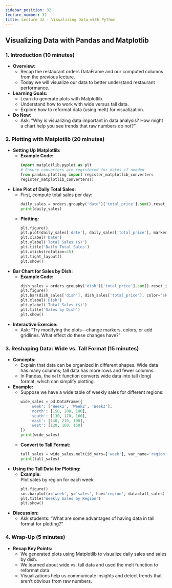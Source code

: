 ```yaml
---
sidebar_position: 32
lecture_number: 32
title: Lecture 32 - Visualizing Data with Python
---
```


## Visualizing Data with Pandas and Matplotlib

### 1. Introduction (10 minutes)
- **Overview:**
  - Recap the restaurant orders DataFrame and our computed columns from the previous lecture.
  - Today we will visualize our data to better understand restaurant performance.
- **Learning Goals:**
  - Learn to generate plots with Matplotlib.
  - Understand how to work with wide versus tall data.
  - Explore how to reformat data (using melt) for visualization.
- **Do Now:**
  - Ask: “Why is visualizing data important in data analysis? How might a chart help you see trends that raw numbers do not?”

### 2. Plotting with Matplotlib (20 minutes)
- **Setting Up Matplotlib:**
  - **Example Code:**
    ```python
    import matplotlib.pyplot as plt
    # Ensure converters are registered for dates if needed
    from pandas.plotting import register_matplotlib_converters
    register_matplotlib_converters()
    ```
- **Line Plot of Daily Total Sales:**
  - First, compute total sales per day:
    ```python
    daily_sales = orders.groupby('date')['total_price'].sum().reset_index()
    print(daily_sales)
    ```
  - **Plotting:**
    ```python
    plt.figure()
    plt.plot(daily_sales['date'], daily_sales['total_price'], marker='o')
    plt.xlabel('Date')
    plt.ylabel('Total Sales ($)')
    plt.title('Daily Total Sales')
    plt.xticks(rotation=45)
    plt.tight_layout()
    plt.show()
    ```
- **Bar Chart for Sales by Dish:**
  - **Example Code:**
    ```python
    dish_sales = orders.groupby('dish')['total_price'].sum().reset_index()
    plt.figure()
    plt.bar(dish_sales['dish'], dish_sales['total_price'], color='skyblue')
    plt.xlabel('Dish')
    plt.ylabel('Total Sales ($)')
    plt.title('Sales by Dish')
    plt.show()
    ```
- **Interactive Exercise:**
  - Ask: “Try modifying the plots—change markers, colors, or add gridlines. What effect do these changes have?”

### 3. Reshaping Data: Wide vs. Tall Format (15 minutes)
- **Concepts:**
  - Explain that data can be organized in different shapes. Wide data has many columns; tall data has more rows and fewer columns.
  - In Pandas, the `melt` function converts wide data into tall (long) format, which can simplify plotting.
- **Example:**
  - Suppose we have a wide table of weekly sales for different regions:
    ```python
    wide_sales = pd.DataFrame({
        'week': ['Week1', 'Week2', 'Week3'],
        'north': [150, 200, 180],
        'south': [130, 170, 160],
        'east': [140, 210, 190],
        'west': [120, 160, 150]
    })
    print(wide_sales)
    ```
  - **Convert to Tall Format:**
    ```python
    tall_sales = wide_sales.melt(id_vars=['week'], var_name='region', value_name='sales')
    print(tall_sales)
    ```
- **Using the Tall Data for Plotting:**
  - **Example:**  
    Plot sales by region for each week:
    ```python
    plt.figure()
    sns.barplot(x='week', y='sales', hue='region', data=tall_sales)
    plt.title('Weekly Sales by Region')
    plt.show()
    ```
- **Discussion:**
  - Ask students: “What are some advantages of having data in tall format for plotting?”

### 4. Wrap-Up (5 minutes)
- **Recap Key Points:**
  - We generated plots using Matplotlib to visualize daily sales and sales by dish.
  - We learned about wide vs. tall data and used the melt function to reformat data.
  - Visualizations help us communicate insights and detect trends that aren’t obvious from raw numbers.
